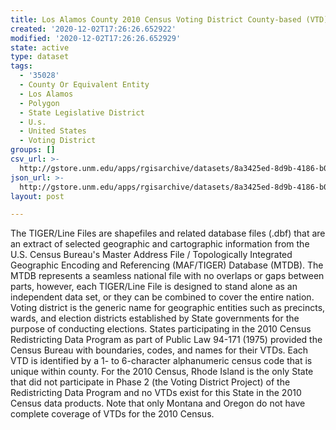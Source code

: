 ```yaml
---
title: Los Alamos County 2010 Census Voting District County-based (VTD)
created: '2020-12-02T17:26:26.652922'
modified: '2020-12-02T17:26:26.652929'
state: active
type: dataset
tags:
  - '35028'
  - County Or Equivalent Entity
  - Los Alamos
  - Polygon
  - State Legislative District
  - U.s.
  - United States
  - Voting District
groups: []
csv_url: >-
  http://gstore.unm.edu/apps/rgisarchive/datasets/8a3425ed-8d9b-4186-b047-062447716acf/tl_2010_35028_vtd10.derived.csv
json_url: >-
  http://gstore.unm.edu/apps/rgisarchive/datasets/8a3425ed-8d9b-4186-b047-062447716acf/tl_2010_35028_vtd10.derived.json
layout: post

---
```

The TIGER/Line Files are shapefiles and related database files (.dbf) that are an extract of selected geographic and cartographic information from the U.S. Census Bureau's Master Address File / Topologically Integrated Geographic Encoding and Referencing (MAF/TIGER) Database (MTDB).  The MTDB represents a seamless national file with no overlaps or gaps between parts, however, each TIGER/Line File is designed to stand alone as an independent data set, or they can be combined to cover the entire nation.  Voting district is the generic name for geographic entities such as precincts, wards, and election districts established by State governments for the purpose of conducting elections.  States participating in the 2010 Census Redistricting Data Program as part of Public Law 94-171 (1975) provided the Census Bureau with boundaries, codes, and names for their VTDs.  Each VTD is identified by a 1- to 6-character alphanumeric census code that is unique within county.  For the 2010 Census, Rhode Island is the only State that did not participate in Phase 2 (the Voting District Project) of the Redistricting Data Program and no VTDs exist for this State in the 2010 Census data products.  Note that only Montana and Oregon do not have complete coverage of VTDs for the 2010 Census.  


